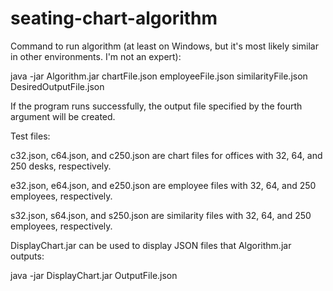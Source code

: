 # seating-chart-algorithm

Command to run algorithm (at least on Windows, but it's most likely similar in other environments. I'm not an expert):

  java -jar Algorithm.jar chartFile.json employeeFile.json similarityFile.json DesiredOutputFile.json

If the program runs successfully, the output file specified by the fourth argument will be created. 

Test files:

  c32.json, c64.json, and c250.json are chart files for offices with 32, 64, and 250 desks, respectively.

  e32.json, e64.json, and e250.json are employee files with 32, 64, and 250 employees, respectively.

  s32.json, s64.json, and s250.json are similarity files with 32, 64, and 250 employees, respectively.

DisplayChart.jar can be used to display JSON files that Algorithm.jar outputs:

  java -jar DisplayChart.jar OutputFile.json
